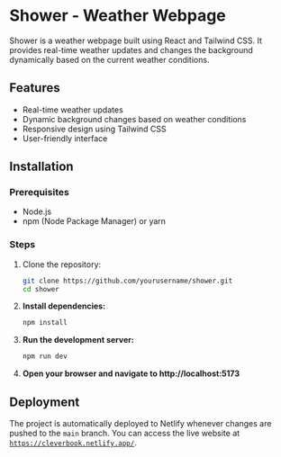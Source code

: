 # Shower - Weather Webpage

Shower is a weather webpage built using React and Tailwind CSS. It provides real-time weather updates and changes the background dynamically based on the current weather conditions.

## Features

- Real-time weather updates
- Dynamic background changes based on weather conditions
- Responsive design using Tailwind CSS
- User-friendly interface


## Installation

### Prerequisites

- Node.js
- npm (Node Package Manager) or yarn

### Steps

1. Clone the repository:

   ```bash
   git clone https://github.com/yourusername/shower.git
   cd shower
   
2. **Install dependencies:**

   ```bash
   npm install
   ```

3. **Run the development server:**

   ```bash
   npm run dev
   ```

4. **Open your browser and navigate to http://localhost:5173**

## Deployment

The project is automatically deployed to Netlify whenever changes are pushed to the `main` branch. You can access the live website at [`https://cleverbook.netlify.app/`](https://shower-getweatherdetails.netlify.app/).

